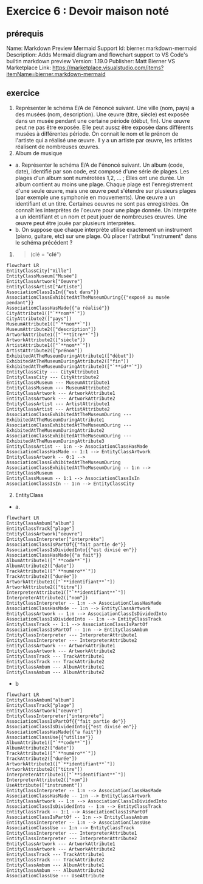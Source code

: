 # Exercice 6 : Devoir maison noté
## prérequis
Name: Markdown Preview Mermaid Support
Id: bierner.markdown-mermaid
Description: Adds Mermaid diagram and flowchart support to VS Code's builtin markdown preview
Version: 1.19.0
Publisher: Matt Bierner
VS Marketplace Link: https://marketplace.visualstudio.com/items?itemName=bierner.markdown-mermaid
## exercice
1. Représenter le schéma E/A de l'énoncé suivant. Une ville (nom, pays) a des musées (nom, description). Une œuvre (titre, siècle) est exposée dans un musée pendant
une certaine période (début, fin). Une œuvre peut ne pas être exposée. Elle peut aussz être exposée dans différents musées à différentes période. On connait le nom
et le prénom de l'artiste qui a réalisé une œuvre. Il y a un artiste par œuvre, les artistes réalisent de nombreuses œuvres. 
2. Album de musique 
- a. Représenter le schéma E/A de l'énoncé suivant. Un album (code, date), identifié par son code, est composé d'une série de plages. Les plages d'un album sont 
numérotées 1,2, ... ; Elles ont une durée. Un album contient au moins une plage. Chaque plage est l'enregistrement d'une seule œuvre, mais une œuvre peut s'étendre 
sur plusieurs plages (par exemple une symphonie en mouvements). Une œuvre a un identifiant et un titre. Certaines oeuvres ne sont pas enregistrées. On connaît les 
interprètes de l'oeuvre pour une plage donnée. Un interprète a un identifiant et un nom et peut jouer de nombreuses œuvres. Une œuvre peut être jouée par plusieurs 
interprètes. 
- b. On suppose que chaque interprète utilise exactement un instrument (piano, guitare, etc) sur une plage. Où placer l'attribut "instrument" dans le schéma 
précédent ? 
1. > (clé = "**clé**")
```mermaid
flowchart LR
EntityClassCity["Ville"]
EntityClassMuseum["Musée"]
EntityClassArtwork["Oeuvre"]
EntityClassArtist["Artiste"]
AssociationClassIsIn{{"est dans"}}
AssociationClassExhibitedAtTheMuseumDuring{{"exposé au musée pendant"}}
AssociationClassHasMade{{"a réalisé"}}
CityAttribute1(["`**nom**`"])
CityAttribute2(["pays"])
MuseumAttribute1(["`**nom**`"])
MuseumAttribute2(["description"])
ArtworkAttribute1(["`**titre**`"])
ArtworkAttribute2(["siècle"])
ArtistAttribute1(["`**nom**`"])
ArtistAttribute2(["prénom"])
ExhibitedAtTheMuseumDuringAttribute1(["début"])
ExhibitedAtTheMuseumDuringAttribute2(["fin"])
ExhibitedAtTheMuseumDuringAttribute3(["`**id**`"])
EntityClassCity --- CityAttribute1
EntityClassCity --- CityAttribute2
EntityClassMuseum --- MuseumAttribute1
EntityClassMuseum --- MuseumAttribute2
EntityClassArtwork --- ArtworkAttribute1
EntityClassArtwork --- ArtworkAttribute2
EntityClassArtist --- ArtistAttribute1
EntityClassArtist --- ArtistAttribute2
AssociationClassExhibitedAtTheMuseumDuring --- ExhibitedAtTheMuseumDuringAttribute1
AssociationClassExhibitedAtTheMuseumDuring --- ExhibitedAtTheMuseumDuringAttribute2
AssociationClassExhibitedAtTheMuseumDuring --- ExhibitedAtTheMuseumDuringAttribute3
EntityClassArtist -- 1:n --> AssociationClassHasMade
AssociationClassHasMade -- 1:1 --> EntityClassArtwork
EntityClassArtwork -- 0:1 --> AssociationClassExhibitedAtTheMuseumDuring
AssociationClassExhibitedAtTheMuseumDuring -- 1:n --> EntityClassMuseum
EntityClassMuseum -- 1:1 --> AssociationClassIsIn
AssociationClassIsIn -- 1:n --> EntityClassCity
```
2. EntityClass
- a.
```mermaid
flowchart LR
EntityClassAmbum["album"]
EntityClassTrack["plage"]
EntityClassArtwork["oeuvre"]
EntityClassInterpreter["interprète"]
AssociationClassIsPartOf{{"fait partie de"}}
AssociationClassIsDividedInto{{"est divisé en"}}
AssociationClassHasMade{{"a fait"}}
AlbumAttribute1(["`**code**`"])
AlbumAttribute2(["date"])
TrackAttribute1(["`**numéro**`"])
TrackAttribute2(["durée"])
ArtworkAttribute1(["`**identifiant**`"])
ArtworkAttribute2(["titre"])
InterpreterAttribute1(["`**identifiant**`"])
InterpreterAttribute2(["nom"])
EntityClassInterpreter -- 1:n --> AssociationClassHasMade
AssociationClassHasMade -- 1:n --> EntityClassArtwork
EntityClassArtwork -- 1:n --> AssociationClassIsDividedInto
AssociationClassIsDividedInto -- 1:n --> EntityClassTrack
EntityClassTrack -- 1:1 --> AssociationClassIsPartOf
AssociationClassIsPartOf -- 1:n --> EntityClassAmbum
EntityClassInterpreter --- InterpreterAttribute1
EntityClassInterpreter --- InterpreterAttribute2
EntityClassArtwork --- ArtworkAttribute1
EntityClassArtwork --- ArtworkAttribute2
EntityClassTrack --- TrackAttribute1
EntityClassTrack --- TrackAttribute2
EntityClassAmbum --- AlbumAttribute1
EntityClassAmbum --- AlbumAttribute2
```
- b
```mermaid
flowchart LR
EntityClassAmbum["album"]
EntityClassTrack["plage"]
EntityClassArtwork["oeuvre"]
EntityClassInterpreter["interprète"]
AssociationClassIsPartOf{{"fait partie de"}}
AssociationClassIsDividedInto{{"est divisé en"}}
AssociationClassHasMade{{"a fait"}}
AssociationClassUse{{"utilise"}}
AlbumAttribute1(["`**code**`"])
AlbumAttribute2(["date"])
TrackAttribute1(["`**numéro**`"])
TrackAttribute2(["durée"])
ArtworkAttribute1(["`**identifiant**`"])
ArtworkAttribute2(["titre"])
InterpreterAttribute1(["`**identifiant**`"])
InterpreterAttribute2(["nom"])
UseAttribute(["instrument"])
EntityClassInterpreter -- 1:n --> AssociationClassHasMade
AssociationClassHasMade -- 1:n --> EntityClassArtwork
EntityClassArtwork -- 1:n --> AssociationClassIsDividedInto
AssociationClassIsDividedInto -- 1:n --> EntityClassTrack
EntityClassTrack -- 1:1 --> AssociationClassIsPartOf
AssociationClassIsPartOf -- 1:n --> EntityClassAmbum
EntityClassInterpreter -- 1:n --> AssociationClassUse
AssociationClassUse -- 1:n --> EntityClassTrack
EntityClassInterpreter --- InterpreterAttribute1
EntityClassInterpreter --- InterpreterAttribute2
EntityClassArtwork --- ArtworkAttribute1
EntityClassArtwork --- ArtworkAttribute2
EntityClassTrack --- TrackAttribute1
EntityClassTrack --- TrackAttribute2
EntityClassAmbum --- AlbumAttribute1
EntityClassAmbum --- AlbumAttribute2
AssociationClassUse --- UseAttribute
```